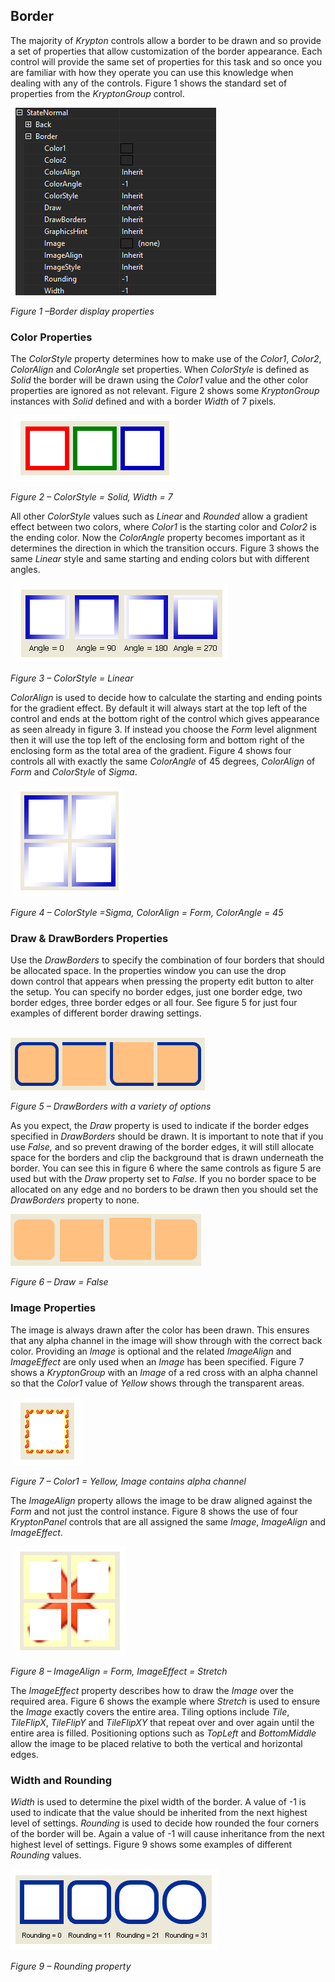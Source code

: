 ## Border

The majority of *Krypton* controls allow a border to be drawn and so provide a
set of properties that allow customization of the border appearance. Each
control will provide the same set of properties for this task and so once you
are familiar with how they operate you can use this knowledge when dealing with
any of the controls. Figure 1 shows the standard set of properties from the
*KryptonGroup* control.

 
![*Figure 1 –Border display properties*](BorderProperties.png)

*Figure 1 –Border display properties*

### Color Properties

The *ColorStyle* property determines how to make use of the *Color1*, *Color2*,
*ColorAlign* and *ColorAngle* set properties. When *ColorStyle* is defined as
*Solid* the border will be drawn using the *Color1* value and the other color
properties are ignored as not relevant. Figure 2 shows some *KryptonGroup*
instances with *Solid* defined and with a border *Width* of 7 pixels.

 
![*Figure 2 – ColorStyle = Solid, Width = 7*](BorderSolid.png)

*Figure 2 – ColorStyle = Solid, Width = 7*

All other *ColorStyle* values such as *Linear* and *Rounded* allow a gradient
effect between two colors, where *Color1* is the starting color and *Color2* is
the ending color. Now the *ColorAngle* property becomes important as it
determines the direction in which the transition occurs. Figure 3 shows the same
*Linear* style and same starting and ending colors but with different angles.

 
![*Figure 3 – ColorStyle = Linear*](BorderAngle.png)

*Figure 3 – ColorStyle = Linear*

*ColorAlign* is used to decide how to calculate the starting and ending points
for the gradient effect. By default it will always start at the top left of the
control and ends at the bottom right of the control which gives appearance as
seen already in figure 3. If instead you choose the *Form* level alignment then
it will use the top left of the enclosing form and bottom right of the enclosing
form as the total area of the gradient. Figure 4 shows four controls all with
exactly the same *ColorAngle* of 45 degrees, *ColorAlign* of *Form* and
*ColorStyle* of *Sigma*.

 
![*Figure 4 – ColorStyle =Sigma, ColorAlign = Form, ColorAngle = 45*](BorderAlign.png)

*Figure 4 – ColorStyle =Sigma, ColorAlign = Form, ColorAngle = 45*

### Draw & DrawBorders Properties
  
Use the *DrawBorders* to specify the combination of four borders that should be
allocated space. In the properties window you can use the drop down control that
appears when pressing the property edit button to alter the setup. You
can specify no border edges, just one border edge, two border edges, three
border edges or all four. See figure 5 for just four examples of different
border drawing settings.  
  
   
![*Figure 5 – DrawBorders with a variety of options*](BackgroundBorders1.png)

*Figure 5 – DrawBorders with a variety of options*  
  
As you expect, the *Draw* property is used to indicate if the border edges
specified in *DrawBorders* should be drawn. It is important to note that if you
use *False,* and so prevent drawing of the border edges, it will still allocate
space for the borders and clip the background that is drawn underneath the
border. You can see this in figure 6 where the same controls as figure 5 are
used but with the *Draw* property set to *False*. If you no border space to be
allocated on any edge and no borders to be drawn then you should set the
*DrawBorders* property to none.  

![*Figure 6 – Draw = False*](BackgroundBorders2.png)
  
*Figure 6 – Draw = False*

### Image Properties

The image is always drawn after the color has been drawn. This ensures that any
alpha channel in the image will show through with the correct back color.
Providing an *Image* is optional and the related *ImageAlign* and *ImageEffect*
are only used when an *Image* has been specified. Figure 7 shows a
*KryptonGroup* with an *Image* of a red cross with an alpha channel so that the
*Color1* value of *Yellow* shows through the transparent areas.

 
![*Figure 7 – Color1 = Yellow, Image contains alpha channel*](BorderImage.png)

*Figure 7 – Color1 = Yellow, Image contains alpha channel*

The *ImageAlign* property allows the image to be draw aligned against the *Form*
and not just the control instance. Figure 8 shows the use of four *KryptonPanel*
controls that are all assigned the same *Image*, *ImageAlign* and *ImageEffect*.

 
![*Figure 8 – ImageAlign = Form, ImageEffect = Stretch*](BorderEffect.png)

*Figure 8 – ImageAlign = Form, ImageEffect = Stretch*


The *ImageEffect* property describes how to draw the *Image* over the required
area. Figure 6 shows the example where *Stretch* is used to ensure the *Image*
exactly covers the entire area. Tiling options include *Tile*, *TileFlipX*,
*TileFlipY* and *TileFlipXY* that repeat over and over again until the entire
area is filled. Positioning options such as *TopLeft* and *BottomMiddle* allow
the image to be placed relative to both the vertical and horizontal edges.

### Width and Rounding

*Width* is used to determine the pixel width of the border. A value of -1 is
used to indicate that the value should be inherited from the next highest level
of settings. *Rounding* is used to decide how rounded the four corners of the
border will be. Again a value of -1 will cause inheritance from the next highest
level of settings. Figure 9 shows some examples of different *Rounding* values.

![*Figure 9 – Rounding property*](BorderRounding.png)

*Figure 9 – Rounding property*
